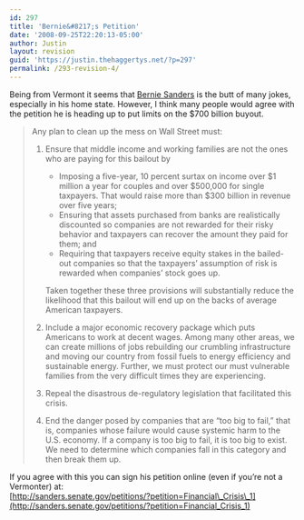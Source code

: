 ```yaml
---
id: 297
title: 'Bernie&#8217;s Petition'
date: '2008-09-25T22:20:13-05:00'
author: Justin
layout: revision
guid: 'https://justin.thehaggertys.net/?p=297'
permalink: /293-revision-4/
---
```


Being from Vermont it seems that [Bernie Sanders](http://sanders.senate.gov/about/) is the butt of many jokes, especially in his home state. However, I think many people would agree with the petition he is heading up to put limits on the $700 billion buyout.

> Any plan to clean up the mess on Wall Street must:
> 
> 1. Ensure that middle income and working families are not the ones who are paying for this bailout by 
>     - Imposing a five-year, 10 percent surtax on income over $1 million a year for couples and over $500,000 for single taxpayers. That would raise more than $300 billion in revenue over five years;
>     - Ensuring that assets purchased from banks are realistically discounted so companies are not rewarded for their risky behavior and taxpayers can recover the amount they paid for them; and
>     - Requiring that taxpayers receive equity stakes in the bailed-out companies so that the taxpayers’ assumption of risk is rewarded when companies’ stock goes up.
>     
>     Taken together these three provisions will substantially reduce the likelihood that this bailout will end up on the backs of average American taxpayers.
> 2. Include a major economic recovery package which puts Americans to work at decent wages. Among many other areas, we can create millions of jobs rebuilding our crumbling infrastructure and moving our country from fossil fuels to energy efficiency and sustainable energy. Further, we must protect our must vulnerable families from the very difficult times they are experiencing.
> 3. Repeal the disastrous de-regulatory legislation that facilitated this crisis.
> 4. End the danger posed by companies that are “too big to fail,” that is, companies whose failure would cause systemic harm to the U.S. economy. If a company is too big to fail, it is too big to exist. We need to determine which companies fall in this category and then break them up.

If you agree with this you can sign his petition online (even if you’re not a Vermonter) at:  
[http://sanders.senate.gov/petitions/?petition=Financial\_Crisis\_1](http://sanders.senate.gov/petitions/?petition=Financial_Crisis_1)